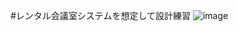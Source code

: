 #レンタル会議室システムを想定して設計練習
![image](https://user-images.githubusercontent.com/16681747/83384189-b671aa80-a421-11ea-9b8e-03c74898ff19.png)
